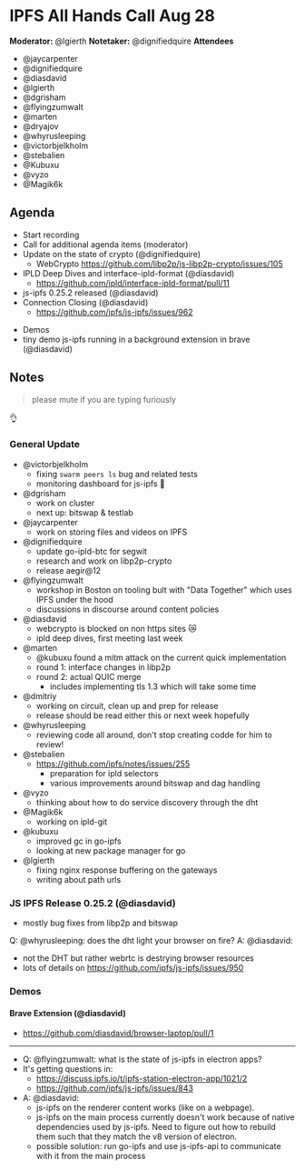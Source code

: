 # IPFS All Hands Call Aug 28

**Moderator:**  @lgierth
**Notetaker:**  @dignifiedquire
**Attendees** 

- @jaycarpenter
- @dignifiedquire
- @diasdavid
- @lgierth
- @dgrisham
- @flyingzumwalt
- @marten
- @dryajov
- @whyrusleeping
- @victorbjelkholm
- @stebalien
- @Kubuxu
- @vyzo
- @Magik6k

## Agenda

<!-- Ensure notetaker is present before you begin -->
- Start recording
- Call for additional agenda items (moderator)
- Update on the state of crypto (@dignifiedquire)
    - WebCrypto https://github.com/libp2p/js-libp2p-crypto/issues/105
- IPLD Deep Dives and interface-ipld-format (@diasdavid)
    - https://github.com/ipld/interface-ipld-format/pull/11
- js-ipfs 0.25.2 released (@diasdavid)
- Connection Closing (@diasdavid)
    - https://github.com/ipfs/js-ipfs/issues/962
<!-- Add items above this line. Use this format:
  - Item (@your_name: @target_audience)
-->

- Demos
- tiny demo js-ipfs running in a background extension in brave (@diasdavid)

<!-- After each call, it is the responsibility of the notetaker to save the last
version of the notes in a file in ipfs/pm/meeting-notes, by opening a branch and
submitting a PR. -->

## Notes

> please mute if you are typing furiously
> 
:ok_hand:


### General Update

- @victorbjelkholm
  - fixing `swarm peers ls` bug and related tests
  - monitoring dashboard for js-ipfs :tada:
- @dgrisham
  - work on cluster
  - next up: bitswap & testlab 
- @jaycarpenter
  - work on storing files and videos on IPFS
- @dignifiedquire
  - update go-ipld-btc for segwit
  - research and work on libp2p-crypto
  - release aegir@12
- @flyingzumwalt
  - workshop in Boston on tooling bult with "Data Together" which uses IPFS under the hood
  - discussions in discourse around content policies
- @diasdavid
  - webcrypto is blocked on non https sites :crying_cat_face: 
  - ipld deep dives, first meeting last week
- @marten
  - @kubuxu found a mitm attack on the current quick implementation
  - round 1: interface changes in libp2p
  - round 2: actual QUIC merge
    - includes implementing tls 1.3 which will take some time
- @dmitriy
  - working on circuit, clean up and prep for release
  - release should be read either this or next week hopefully
- @whyrusleeping
  - reviewing code all around, don't stop creating codde for him to review!
- @stebalien
  - https://github.com/ipfs/notes/issues/255 
    - preparation for ipld selectors
    - various improvements around bitswap and dag handling
- @vyzo
  - thinking about how to do service discovery through the dht
- @Magik6k
  - working on ipld-git
- @kubuxu
  - improved gc in go-ipfs
  - looking at new package manager for go
- @lgierth
  - fixing nginx response buffering on the gateways
  - writing about path urls

### JS IPFS Release 0.25.2 (@diasdavid)

- mostly bug fixes from libp2p and bitswap

Q: @whyrusleeping: does the dht light your browser on fire?
A: @diasdavid: 
  - not the DHT but rather webrtc is destrying browser resources 
  - lots of details on https://github.com/ipfs/js-ipfs/issues/950


### Demos

#### Brave Extension (@diasdavid)

- https://github.com/diasdavid/browser-laptop/pull/1

---

- Q: @flyingzumwalt: what is the state of js-ipfs in electron apps? 
- It's getting questions in:
	- https://discuss.ipfs.io/t/ipfs-station-electron-app/1021/2
	- https://github.com/ipfs/js-ipfs/issues/843
- A: @diasdavid: 
  - js-ipfs on the renderer content works (like on a webpage).
  - js-ipfs on the main process currently doesn't work because of native dependencies used by js-ipfs. Need to figure out how to rebuild them such that they match the v8 version of electron.
  - possible solution: run go-ipfs and use js-ipfs-api to communicate with it from the main process
